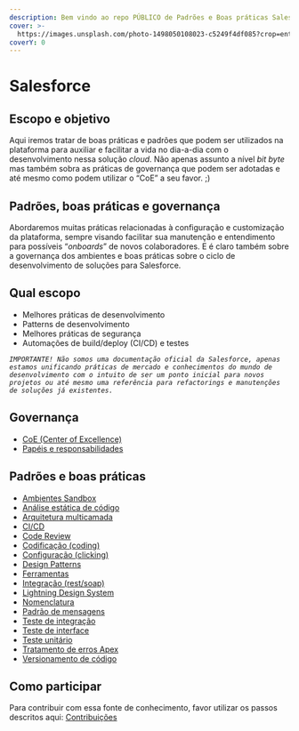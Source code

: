 ```yaml
---
description: Bem vindo ao repo PÚBLICO de Padrões e Boas práticas Salesforce
cover: >-
  https://images.unsplash.com/photo-1498050108023-c5249f4df085?crop=entropy&cs=srgb&fm=jpg&ixid=MnwxOTcwMjR8MHwxfHNlYXJjaHwyfHxjb2RlfGVufDB8fHx8MTY0NDMwNjI4OQ&ixlib=rb-1.2.1&q=85
coverY: 0
---
```


# Salesforce

## Escopo e objetivo

Aqui iremos tratar de boas práticas e padrões que podem ser utilizados na plataforma para auxiliar e facilitar a vida no dia-a-dia com o desenvolvimento nessa solução _cloud_. Não apenas assunto a nível _bit byte_ mas também sobra as práticas de governança que podem ser adotadas e até mesmo como podem utilizar o “CoE” a seu favor. ;)

## Padrões, boas práticas e governança <a href="#padroes-boas-praticas-e-governanca" id="padroes-boas-praticas-e-governanca"></a>

Abordaremos muitas práticas relacionadas à configuração e customização da plataforma, sempre visando facilitar sua manutenção e entendimento para possíveis “_onboards_” de novos colaboradores. E é claro também sobre a governança dos ambientes e boas práticas sobre o ciclo de desenvolvimento de soluções para Salesforce.

## **Qual escopo**

* Melhores práticas de desenvolvimento
* Patterns de desenvolvimento
* Melhores práticas de segurança
* Automações de build/deploy (CI/CD) e testes

_`IMPORTANTE! Não somos uma documentação oficial da Salesforce, apenas estamos unificando práticas de mercado e conhecimentos do mundo de desenvolvimento com o intuito de ser um ponto inicial para novos projetos ou até mesmo uma referência para refactorings e manutenções de soluções já existentes.`_

## Governança

* [CoE (Center of Excellence)](governanca/coe-centro-de-excelencia.md)
* [Papéis e responsabilidades](governanca/papeis-e-responsabilidades.md)

## Padrões e boas práticas <a href="#padroes-e-boas-praticas" id="padroes-e-boas-praticas"></a>

* [Ambientes Sandbox](padroes-e-boas-praticas/ambientes-sandbox.md)
* [Análise estática de código](padroes-e-boas-praticas/analise-estatica-de-codigo.md)
* [Arquitetura multicamada](padroes-e-boas-praticas/arquitetura-multicamada.md)
* [CI/CD](padroes-e-boas-praticas/ci-cd.md)
* [Code Review](padroes-e-boas-praticas/code-review.md)
* [Codificação (coding)](padroes-e-boas-praticas/codificacao-coding.md)
* [Configuração (clicking)](padroes-e-boas-praticas/configuracao-clicking.md)
* [Design Patterns](padroes-e-boas-praticas/design-patterns.md)
* [Ferramentas](padroes-e-boas-praticas/ferramentas.md)
* [Integração (rest/soap)](padroes-e-boas-praticas/integracao-rest-soap.md)
* [Lightning Design System](padroes-e-boas-praticas/lightning-design-system.md)
* [Nomenclatura](padroes-e-boas-praticas/nomenclatura.md)
* [Padrão de mensagens](padroes-e-boas-praticas/padrao-mensagens.md)
* [Teste de integração](padroes-e-boas-praticas/teste-de-integracao.md)
* [Teste de interface](padroes-e-boas-praticas/teste-de-interface.md)
* [Teste unitário](padroes-e-boas-praticas/teste-unitario.md)
* [Tratamento de erros Apex](padroes-e-boas-praticas/tratamento-erros.md)
* [Versionamento de código](padroes-e-boas-praticas/versionamento-de-codigo.md)

## Como participar

Para contribuir com essa fonte de conhecimento, favor utilizar os passos descritos aqui: [Contribuições](the-company/todos-como-um-time.md)
